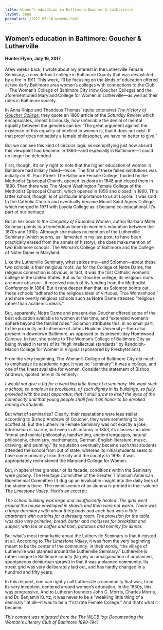 ```yaml
---
title: Women’s education in Baltimore,Goucher & Lutherville
layout: page
permalink: /2017-07-16-womens.html
---
```

<style>
    #maincontent{
        font-size:1.4em;
    }
</style>

## Women’s education in Baltimore: Goucher & Lutherville
#### Hunter Flynn, July 16, 2017

Afew weeks back, I wrote about my interest in the Lutherville Female Seminary, a now defunct college in Baltimore County that was devastated by a fire in 1911. This week, I’ll be focusing on the kinds of education offered at two early Baltimore area women’s colleges with connections to the Club—The Woman’s College of Baltimore City (now Goucher College) and the aforementioned Maryland College for Women in Lutherville—as well as their roles in Baltimore society.

In Anna Knipp and Thaddeus Thomas’ (quite extensive) *[The History of Goucher College](https://archive.org/stream/historyofgoucher00knip#page/n0/mode/2up)*, they quote an 1860 article of the *Saturday Review* which encapsulates, almost hilariously, how untenable the denial of mental equality between the genders can be: “The great argument against the existence of this equality of intellect in women is, that it does not exist. If that proof does not satisfy a female philosopher, we have no better to give.”

But we can see this kind of circular logic as exemplifying just how absurd this viewpoint had become. In 1860—and especially in Baltimore—it could no longer be defended.

First, though, it’s only right to note that the higher education of women in Baltimore had initially failed—twice. The first of these failed institutions was initially on St. Paul Street: The Baltimore Female College, funded by the Methodist Episcopal Church, opened its doors in 1848 and closed them in 1890. Then there was The Mount Washington Female College of the Methodist Episcopal Church, which opened in 1856 and closed in 1860. This latter school, though, is of particular importance to us at Loyola: it was sold to the Catholic Church and eventually became Mount Saint Agnes College, which merged in 1971 with Loyola College as it became co-educational. It’s part of our heritage.

But in her book *In the Company of Educated Women*, author Barbara Miller Solomon points to a tremendous boom in women’s education between the 1870s and 1910s. Although she makes no mention of the Lutherville Seminary (which seems, as I lamented in my last post, to have been practically erased from the annals of history), she does make mention of two Baltimore schools: The Woman’s College of Baltimore and the College of Notre Dame in Maryland.

Like the Lutherville Seminary, what strikes me—and Solomon—about these two schools is their religious roots. As for the College of Notre Dame, the religious connection is obvious; in fact, it was the first Catholic women’s college in the United States. But as for Goucher college, its religious roots are more obscure—it received much of its funding from the Methodist Conference in 1884. But it runs deeper than that; as Solomon points out, these schools “adhered to the religious ideal of virtuous, True Womanhood,” and more overtly religious schools such as Notre Dame stressed “religious rather than academic ideals.”

But, apparently, Notre Dame and present-day Goucher offered some of the best education available to women at this time, and “extended woman’s sphere beyond the familial roles.” Solomon attributes this, in no small part, to the proximity and influence of Johns Hopkins University—then also present in downtown Baltimore, as opposed to its present-day Homewood Campus. In fact, she points to The Woman’s College of Baltimore City as being rivaled in terms of its “high intellectual standards” by Randolph-Macon College for Women in Virginia (sponsored by Presbyterians).

From the very beginning, The Woman’s College of Baltimore City did much to emphasize its academic rigor. It was no “seminary”; it was a college, and one of the finest available for women. Consider the statement of Bishop Andrews, quoted here in its entirety:

*I would not give a fig for a weakling little thing of a seminary. We want such a school, so ample in its provisions, of such dignity in its buildings, so fully provided with the best apparatus, that it shall draw to itself the eyes of the community and that young people shall feel it an honor to be enrolled among its students.*

But what of seminaries? Clearly, their reputations were less stellar; according to Bishop Andrews of Goucher, they were something to be scoffed at. But the Lutherville Female Seminary was not exactly a joke; information is scarce, but even in its infancy in 1853, its classes included “moral and mental philosophy, handwriting, ancient languages, natural philosophy, chemistry, mathematics, German, English literature, music, drawing, and painting.” Its reputation eventually became such that students attended the school from out of state, whereas its initial students seem to have come primarily from the city and the county. In 1895, it was appropriately rechristened the Maryland College for Women.

But, in spite of the grandeur of its facade, conditions within the Seminary were gloomy. The Heritage Committee of the Greater Timonium American Bicentennial Committee (!) dug up an invaluable insight into the daily lives of the students there. The reminiscence of an alumna is printed in their volume *The Limestone Valley*. Here’s an excerpt:

*The school building was large and insufficiently heated. The girls went around the house enveloped in shawls and then were not warm. There was a large dormitory with about thirty beds and each bed was a little apartment with curtains for a dressing room. The provision for the table was also very primitive; bread, butter and molasses for breakfast and supper, with tea or coffee and ham, potatoes and hominy for dinner.*

But what’s most remarkable about the Lutherville Seminary is that it existed at all. According to *The Limestone Valley*, it was from the very beginning meant to be the center of the community; in their words, “the village of Lutherville was planned around the Lutherville Seminary.” Lutherville is rather unique to Baltimore county (largely an amalgamation of unplanned, spontaneous demiurban sprawl) in that it was a planned community. Its street grid was very deliberately laid out, and has hardly changed in a hundred and fifty years.

In this respect, one can rightly call Lutherville a community that was, from its very inception, centered around women’s education. In the 1850s, this was progressive. And to Lutheran founders John G. Morris, Charles Morris, and Dr. Benjamin Kurtz, it was never to be a “weakling little thing of a seminary” at all—it was to be a “first rate Female College.” And that’s what it became.

*This content was migrated from the The WLCB log: Documenting the Woman's Literary Club of Baltimore 1890-1941*
